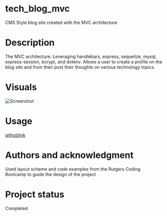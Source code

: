 # tech_blog_mvc
CMS Style blog site created with the MVC architecture

# Description
The MVC architecture. Leveraging handlebars, express, sequelize, mysql, express-session, bcrypt, and dotenv. Allows a user to create a profile on the blog site and from their post their thoughts on various technology topics. 

# Visuals
![Screenshot](<>)

# Usage
[githublink](https://github.com/sheehpat/tech_blog_mvc)


# Authors and acknowledgment
Used layout scheme and code examples from the Rutgers Coding Bootcamp to guide the design of the project

# Project status
Completed